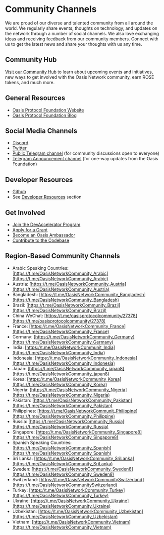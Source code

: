 # Community Channels

We are proud of our diverse and talented community from all around the world. We regularly share events, thoughts on technology, and updates on the network through a number of social channels. We also love exchanging ideas and receiving feedback from our community members. Connect with us to get the latest news and share your thoughts with us any time.

## Community Hub

[Visit our Community Hub](../community-resources/community-hub.md) to learn about upcoming events and initiatives, new ways to get involved with the Oasis Network community, earn ROSE tokens, and much more.

## General Resources

* [Oasis Protocol Foundation Website](https://oasisprotocol.org/)
* [Oasis Protocol Foundation Blog](https://medium.com/oasis-protocol-project)

## Social Media Channels

* [Discord](https://discord.gg/RwNTK8t)
* [Twitter](https://twitter.com/OasisProtocol)
* [Public Telegram channel](https://t.me/oasisprotocolcommunity) (for community discussions open to everyone)
* [Telegram Announcement channel](https://t.me/oasisprotocolfoundation) (for one-way updates from the Oasis Foundation)

## Developer Resources

* [Github](https://github.com/oasisprotocol/)
* See [Developer Resources](../developer-resources/overview.mdx) section

## Get Involved

* [Join the DevAccelerator Program](https://oasisprotocol.org/dev-accelerator)
* [Apply for a Grant](https://oasisprotocol.org/ecosystem-grants)
* [Become an Oasis Ambassador](https://medium.com/oasis-protocol-project/become-an-oasis-ambassador-and-build-a-responsible-data-economy-bbd38d0f9c12)
* [Contribute to the Codebase](https://github.com/oasisprotocol)

## Region-Based Community Channels

* Arabic Speaking Countries: [https://t.me/OasisNetworkCommunity_Arabic](https://t.me/OasisNetworkCommunity_Arabic)
* Austria: [https://t.me/OasisNetworkCommunity_Austria](https://t.me/OasisNetworkCommunity_Austria)
* Bangladesh: [https://t.me/OasisNetworkCommunity_Bangladesh](https://t.me/OasisNetworkCommunity_Bangladesh)
* Brazil: [https://t.me/OasisNetworkCommunity_Brazil](https://t.me/OasisNetworkCommunity_Brazil)
* China WeChat: [https://t.me/oasisprotocolcommunity/27378](https://t.me/oasisprotocolcommunity/27378)
* France: [https://t.me/OasisNetworkCommunity_France](https://t.me/OasisNetworkCommunity_France)
* Germany: [https://t.me/OasisNetworkCommunity_Germany](https://t.me/OasisNetworkCommunity_Germany)
* India: [https://t.me/OasisNetworkCommunit_India](https://t.me/OasisNetworkCommunity_India)
* Indonesia: [https://t.me/OasisNetworkCommunity_Indonesia](https://t.me/OasisNetworkCommunity_Indonesia)
* Japan: [https://t.me/OasisNetworkCommunity_japan8](https://t.me/OasisNetworkCommunity_japan8)
* Korea: [https://t.me/OasisNetworkCommunity_Korea](https://t.me/OasisNetworkCommunity_Korea)
* Nigeria: [https://t.me/OasisNetworkCommunity_Nigeria](https://t.me/OasisNetworkCommunity_Nigeria)
* Pakistan: [https://t.me/OasisNetworkCommunity_Pakistan](https://t.me/OasisNetworkCommunity_Pakistan)
* Philippines: [https://t.me/OasisNetworkCommunit_Philippine](https://t.me/OasisNetworkCommunity_Philippine)
* Russia: [https://t.me/OasisNetworkCommunity_Russia](https://t.me/OasisNetworkCommunity_Russia)
* Singapore: [https://t.me/OasisNetworkCommunity_Singapore8](https://t.me/OasisNetworkCommunity_Singapore8)
* Spanish Speaking Countries: [https://t.me/OasisNetworkCommunity_Spanish](https://t.me/OasisNetworkCommunity_Spanish)
* Sri Lanka: [https://t.me/OasisNetworkCommunity_SriLanka](https://t.me/OasisNetworkCommunity_SriLanka)
* Sweden: [https://t.me/OasisNetworkCommunity_Sweden8](https://t.me/OasisNetworkCommunity_Sweden8)
* Switzerland: [https://t.me/OasisNetworkCommunitySwitzerland](https://t.me/OasisNetworkCommunitySwitzerland)
* Turkey: [https://t.me/OasisNetworkCommunity_Turkey](https://t.me/OasisNetworkCommunity_Turkey)
* Ukraine: [https://t.me/OasisNetworkCommunity_Ukraine](https://t.me/OasisNetworkCommunity_Ukraine)
* Uzbekistan: [https://t.me/OasisNetworkCommunity_Uzbekistan](https://t.me/OasisNetworkCommunity_Uzbekistan)
* Vietnam: [https://t.me/OasisNetworkCommunity_Vietnam](https://t.me/OasisNetworkCommunity_Vietnam)

